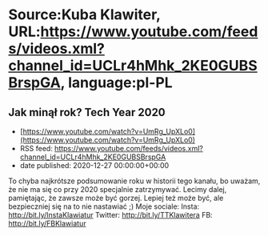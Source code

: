 # Source:Kuba Klawiter, URL:https://www.youtube.com/feeds/videos.xml?channel_id=UCLr4hMhk_2KE0GUBSBrspGA, language:pl-PL

## Jak minął rok? Tech Year 2020
 - [https://www.youtube.com/watch?v=UmRg_UpXLo0](https://www.youtube.com/watch?v=UmRg_UpXLo0)
 - RSS feed: https://www.youtube.com/feeds/videos.xml?channel_id=UCLr4hMhk_2KE0GUBSBrspGA
 - date published: 2020-12-27 00:00:00+00:00

To chyba najkrótsze podsumowanie roku w historii tego kanału, bo uważam, że nie ma się co przy 2020 specjalnie zatrzymywać. Lecimy dalej, pamiętając, że zawsze może być gorzej. Lepiej też może być, ale bezpieczniej się na to nie nastawiać ;)
Moje sociale:
Insta: http://bit.ly/InstaKlawiatur 
Twitter: http://bit.ly/TTKlawitera
FB: http://bit.ly/FBKlawiatur

